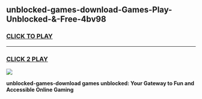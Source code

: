 
## unblocked-games-download-Games-Play-Unblocked-&-Free-4bv98
<h3>
<a href="https://premium76.site?title=unblocked-games-download&ref=24A">CLICK TO PLAY</a></h3>
<hr>

<h3>
<a href="https://premium76.site?title=unblocked-games-download&ref=24A">CLICK 2 PLAY</a>
  
</h3>

<a href="https://premium76.site?title=unblocked-games-download&ref=24A"><img src="https://clearcache.store/games.png"></a>


**unblocked-games-download games unblocked: Your Gateway to Fun and Accessible Online Gaming**
